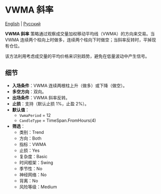 # VWMA 斜率
[English](README.md) | [Русский](README_ru.md)

**VWMA 斜率** 策略通过观察成交量加权移动平均线（VWMA）的方向来交易。当 VWMA 连续两个柱向上时做多，连续两个柱向下时做空；当斜率反转时，平掉现有仓位。

该方法利用考虑成交量的平均价格来识别趋势，避免在低量波动中产生信号。

## 细节

- **入场条件**：VWMA 连续两根柱上升（做多）或下降（做空）。
- **多空方向**：双向。
- **出场条件**：VWMA 斜率反转。
- **止损**：支持（默认止损 1%，止盈 2%）。
- **默认值**：
  - `VwmaPeriod` = 12
  - `CandleType` = TimeSpan.FromHours(4)
- **筛选**：
  - 类别：Trend
  - 方向：Both
  - 指标：VWMA
  - 止损：Yes
  - 复杂度：Basic
  - 时间框架：Swing
  - 季节性：No
  - 神经网络：No
  - 背离：No
  - 风险等级：Medium
